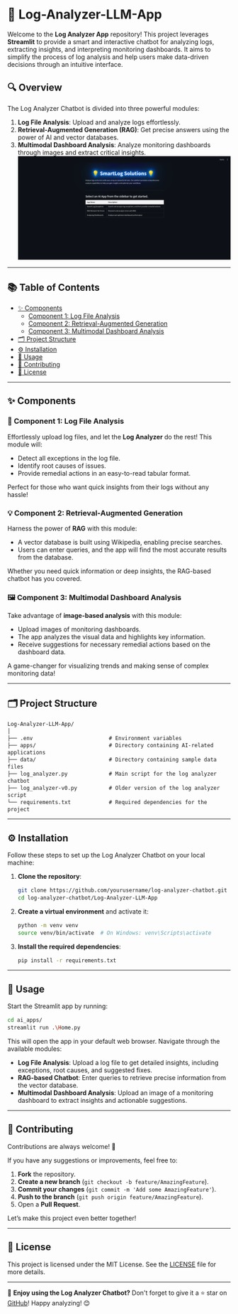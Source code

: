 # 🚀 Log-Analyzer-LLM-App

Welcome to the **Log Analyzer App** repository! This project leverages **Streamlit** to provide a smart and interactive chatbot for analyzing logs, extracting insights, and interpreting monitoring dashboards. It aims to simplify the process of log analysis and help users make data-driven decisions through an intuitive interface. 

## 🔍 Overview

The Log Analyzer Chatbot is divided into three powerful modules:
1. **Log File Analysis**: Upload and analyze logs effortlessly.
2. **Retrieval-Augmented Generation (RAG)**: Get precise answers using the power of AI and vector databases.
3. **Multimodal Dashboard Analysis**: Analyze monitoring dashboards through images and extract critical insights.
![Alt Text](smart_log.png)

---

## 📚 Table of Contents

- [✨ Components](#-modules)
  - [Component 1: Log File Analysis](#module-1-log-file-analysis)
  - [Component 2: Retrieval-Augmented Generation](#module-2-retrieval-augmented-generation)
  - [Component 3: Multimodal Dashboard Analysis](#module-3-multimodal-dashboard-analysis)
- [🗂️ Project Structure](#-project-structure)
- [⚙️ Installation](#%EF%B8%8F-installation)
- [🚀 Usage](#-usage)
- [🤝 Contributing](#-contributing)
- [📄 License](#-license)

---

## ✨ Components

### 🔧 Component 1: Log File Analysis
Effortlessly upload log files, and let the **Log Analyzer** do the rest! This module will:
- Detect all exceptions in the log file.
- Identify root causes of issues.
- Provide remedial actions in an easy-to-read tabular format.
  
Perfect for those who want quick insights from their logs without any hassle!

### 💡 Component 2: Retrieval-Augmented Generation
Harness the power of **RAG** with this module:
- A vector database is built using Wikipedia, enabling precise searches.
- Users can enter queries, and the app will find the most accurate results from the database.
  
Whether you need quick information or deep insights, the RAG-based chatbot has you covered.

### 🖼️ Component 3: Multimodal Dashboard Analysis
Take advantage of **image-based analysis** with this module:
- Upload images of monitoring dashboards.
- The app analyzes the visual data and highlights key information.
- Receive suggestions for necessary remedial actions based on the dashboard data.

A game-changer for visualizing trends and making sense of complex monitoring data!

---

## 🗂️ Project Structure

```
Log-Analyzer-LLM-App/
│
├── .env                        # Environment variables
├── apps/                       # Directory containing AI-related applications
├── data/                       # Directory containing sample data files
├── log_analyzer.py             # Main script for the log analyzer chatbot
├── log_analyzer-v0.py          # Older version of the log analyzer script
└── requirements.txt            # Required dependencies for the project
```

---

## ⚙️ Installation

Follow these steps to set up the Log Analyzer Chatbot on your local machine:

1. **Clone the repository**:
   ```bash
   git clone https://github.com/yourusername/log-analyzer-chatbot.git
   cd log-analyzer-chatbot/Log-Analyzer-LLM-App
   ```

2. **Create a virtual environment** and activate it:
   ```bash
   python -m venv venv
   source venv/bin/activate  # On Windows: venv\Scripts\activate
   ```

3. **Install the required dependencies**:
   ```bash
   pip install -r requirements.txt
   ```

---

## 🚀 Usage

Start the Streamlit app by running:
   ```bash
   cd ai_apps/
   streamlit run .\Home.py
   ```

This will open the app in your default web browser. Navigate through the available modules:

- **Log File Analysis**: Upload a log file to get detailed insights, including exceptions, root causes, and suggested fixes.
- **RAG-based Chatbot**: Enter queries to retrieve precise information from the vector database.
- **Multimodal Dashboard Analysis**: Upload an image of a monitoring dashboard to extract insights and actionable suggestions.

---

## 🤝 Contributing

Contributions are always welcome! 🎉

If you have any suggestions or improvements, feel free to:
1. **Fork** the repository.
2. **Create a new branch** (`git checkout -b feature/AmazingFeature`).
3. **Commit your changes** (`git commit -m 'Add some AmazingFeature'`).
4. **Push to the branch** (`git push origin feature/AmazingFeature`).
5. Open a **Pull Request**.

Let’s make this project even better together!

---

## 📄 License

This project is licensed under the MIT License. See the [LICENSE](LICENSE) file for more details.

---

🌟 **Enjoy using the Log Analyzer Chatbot?** Don't forget to give it a ⭐ star on [GitHub](https://github.com/aqibrehmanpirzada/Log-Analyzer-LLM-App/)! Happy analyzing! 😊


